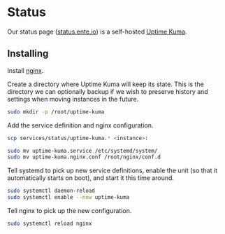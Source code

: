 # Status

Our status page ([status.ente.io](https://status.ente.io)) is a self-hosted
[Uptime Kuma](https://github.com/louislam/uptime-kuma).

## Installing

Install [nginx](../nginx/README.md).

Create a directory where Uptime Kuma will keep its state. This is the directory
we can optionally backup if we wish to preserve history and settings when moving
instances in the future.

```sh
sudo mkdir -p /root/uptime-kuma
```

Add the service definition and nginx configuration.

```sh
scp services/status/uptime-kuma.* <instance>:

sudo mv uptime-kuma.service /etc/systemd/system/
sudo mv uptime-kuma.nginx.conf /root/nginx/conf.d
```

Tell systemd to pick up new service definitions, enable the unit (so that it
automatically starts on boot), and start it this time around.

```sh
sudo systemctl daemon-reload
sudo systemctl enable --now uptime-kuma
```

Tell nginx to pick up the new configuration.

```sh
sudo systemctl reload nginx
```
